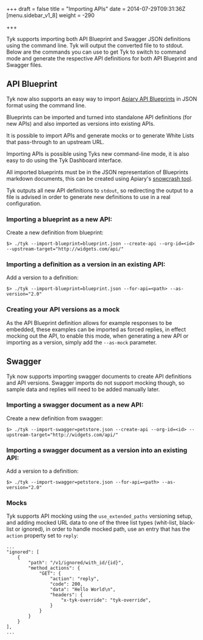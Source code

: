 +++
draft = false
title = "Importing APIs"
date = 2014-07-29T09:31:36Z
[menu.sidebar_v1_8]
    weight = -290   

+++

Tyk supports importing both API Blueprint and Swagger JSON definitions using the command line. Tyk will output the converted file to to stdout. Below are the commands you can use to get Tyk to switch to command mode and generate the respective API definitions for both API Blueprint and Swagger files.

## API Blueprint

Tyk now also supports an easy way to import [Apiary API Blueprints](https://apiblueprint.org/) in JSON format using the command line.

Blueprints can be imported and turned into standalone API definitions (for new APIs) and also imported as versions into
existing APIs.

It is possible to import APIs and generate mocks or to generate White Lists that pass-through to an upstream URL.

Importing APIs is possible using Tyks new command-line mode, it is also easy to do using the Tyk Dashboard interface.

All imported blueprints must be in the JSON representation of Blueprints markdown documents, this can be created using
Apiary's [snowcrash tool](https://github.com/apiaryio/snowcrash).

Tyk outputs all new API definitions to `stdout`, so redirecting the output to a file is advised
in order to generate new definitions to use in a real configuration.

### Importing a blueprint as a new API:

Create a new definition from blueprint:

`$> ./tyk --import-blueprint=blueprint.json --create-api --org-id=<id> --upstream-target="http://widgets.com/api/"`

### Importing a definition as a version in an existing API:

Add a version to a definition:

`$> ./tyk --import-blueprint=blueprint.json --for-api=<path> --as-version="2.0"`

### Creating your API versions as a mock

As the API Blueprint definition allows for example responses to be embedded, these examples can be imported as forced replies,
in effect mocking out the API, to enable this mode, when generating a new API or importing as a version,
simply add the `--as-mock` parameter.

## Swagger

Tyk now supports importing swagger documents to create API definitions and API versions. Swagger imports do not support mocking though, so sample data and replies will need to be added manually later.

### Importing a swagger document as a new API:

Create a new definition from swagger:

`$> ./tyk --import-swagger=petstore.json --create-api --org-id=<id> --upstream-target="http://widgets.com/api/"`

### Importing a swagger document as a version into an existing API:

Add a version to a definition:

`$> ./tyk --import-swagger=petstore.json --for-api=<path> --as-version="2.0"`

### Mocks

Tyk supports API mocking using the `use_extended_paths` versioning setup, and adding mocked URL data to one of the three list types (whit-list, black-list or ignored), in order to handle mocked path, use an entry that has the `action` property set to `reply`:

	...
    "ignored": [
        {
            "path": "/v1/ignored/with_id/{id}",
            "method_actions": {
                "GET": {
                    "action": "reply",
                    "code": 200,
                    "data": "Hello World\n",
                    "headers": {
                        "x-tyk-override": "tyk-override",
                    }
                }
            }
        }
    ],
	...
